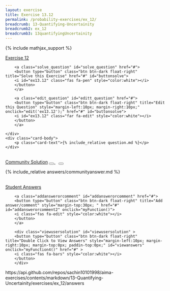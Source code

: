 ```yaml
---
layout: exercise
title: Exercise 13.12
permalink: /probability-exercises/ex_12/
breadcrumb: 13-Quantifying-Uncertainity
breadcrumb2: ex_12
breadcrumb3: 13quantifyingUncertainity
---
```


{% include mathjax_support %}

<div class="card">
    <div class="card-header p-2">
        <a href='#' class="p-2">Exercise 12
        </a>

        <a class="solve_question" id="solve_question" href="#">
        <button type="button" class="btn btn-dark float-right" title="Solve this Exercise" href="#" id="buttonsolve">
        <i id="ex13.12" class="fas fa-pen" style="color:white"></i>
        </button>
        </a>

        <a class="edit_question" id="editt_question" href="#">
        <button type="button" class="btn btn-dark float-right" title="Edit this Question" style="margin-left:10px; margin-right:10px;" onclick="edit('ex13.12');" href="#" id="buttonsolve">
        <i id="ex13.12" class="far fa-edit" style="color:white"></i>
        </button>
        </a>

    </div>
    <div class="card-body">
        <p class="card-text">{% include_relative question.md %}</p>
    </div>
</div>

<br>
<div class="card">
    <div class="card-header p-2">
        <a href="#" class="p-2">Community Solution</a>
                <a href="#" class="reqcomm" id="reqcomm">
                <button type="button" class="btn btn-dark float-right" title="Request for Community Solution" href="#" id="requestcommsol">
                <i class="fas fa-hands" style="color:white"></i>
                </button>
                </a>
                <a class="viewcommsolution" id="viewcommsolution">
                <button type="button" class="btn btn-dark float-right" title="View Community solution" style="margin-left:10px; margin-right:10px;" onclick="myFunction2()" href="#" id="viewsol">
                <i class="fas fa-bars" style="color:white"></i>
                </button>
                </a>
          </div>
          <div class="card-body" id="hideandviewcommunitysolution">
          <p class="card-text">
          {% include_relative answers/communityanswer.md %}
          </p>
          </div>
          </div>
<br>
<div class="card" id="borderbottom">
    <div class="card-header p-2">
        <a href="#" class="p-2">Student Answers</a>

        <a class="addanswerorcomment" id="addanswerorcomment" href="#">
        <button type="button" class="btn btn-dark float-right" title="Add answer/comment" style="margin-top:30px; " href="#" id="addanswerorcomment2" onclick="myFunction()">
        <i class="fas fa-edit" style="color:white"></i>
        </button>
        </a>

        <div class="viewusersolution" id="viewusersolution" >
        <button type="button" class="btn btn-dark float-right" title="Double Click to View Answers" style="margin-left:10px; margin-right:10px; margin-top:0px; paddin-top:0px;" id="viewanswers" onclick="myFunction4()" href="#" >
        <i class="fas fa-bars" style="color:white"></i>
        </button>
        </div>


</div>
<div class="card-body" id="hideandviewusersolution" markdown="1">
<div id="content">
<div class="hideit" id="link">https://api.github.com/repos/sachin10101998/aima-exercises/contents/markdown/13-Quantifying-Uncertainity/exercises/ex_12/answers</div>
</div>
</div>
</div>